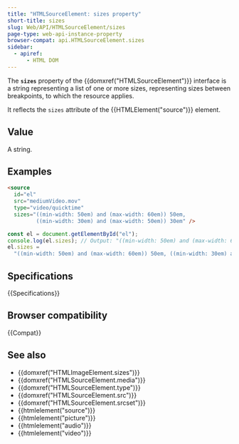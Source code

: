 ```yaml
---
title: "HTMLSourceElement: sizes property"
short-title: sizes
slug: Web/API/HTMLSourceElement/sizes
page-type: web-api-instance-property
browser-compat: api.HTMLSourceElement.sizes
sidebar:
  - apiref:
      - HTML DOM
---
```


The **`sizes`** property of the {{domxref("HTMLSourceElement")}} interface is a string representing a list of one or more sizes, representing sizes between breakpoints, to which the resource applies.

It reflects the `sizes` attribute of the {{HTMLElement("source")}} element.

## Value

A string.

## Examples

```html
<source
  id="el"
  src="mediumVideo.mov"
  type="video/quicktime"
  sizes="((min-width: 50em) and (max-width: 60em)) 50em,
         ((min-width: 30em) and (max-width: 50em)) 30em" />
```

```js
const el = document.getElementById("el");
console.log(el.sizes); // Output: "((min-width: 50em) and (max-width: 60em)) 50em, ((min-width: 30em) and (max-width: 50em)) 30em"
el.sizes =
  "((min-width: 50em) and (max-width: 60em)) 50em, ((min-width: 30em) and (max-width: 50em)) 30em"; // Updates the sizes value
```

## Specifications

{{Specifications}}

## Browser compatibility

{{Compat}}

## See also

- {{domxref("HTMLImageElement.sizes")}}
- {{domxref("HTMLSourceElement.media")}}
- {{domxref("HTMLSourceElement.type")}}
- {{domxref("HTMLSourceElement.src")}}
- {{domxref("HTMLSourceElement.srcset")}}
- {{htmlelement("source")}}
- {{htmlelement("picture")}}
- {{htmlelement("audio")}}
- {{htmlelement("video")}}
